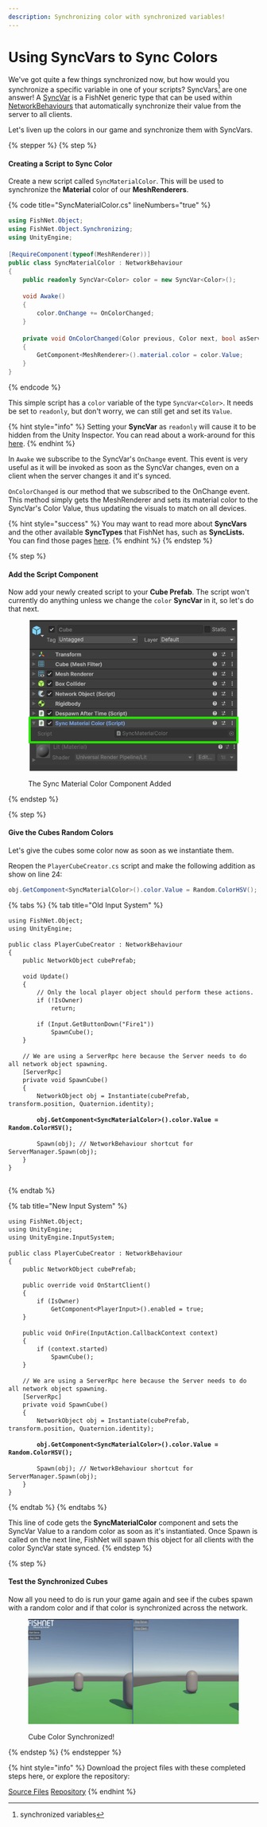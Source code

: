 ```yaml
---
description: Synchronizing color with synchronized variables!
---
```


# Using SyncVars to Sync Colors

We've got quite a few things synchronized now, but how would you synchronize a specific variable in one of your scripts? SyncVars[^1] are one answer! A [SyncVar](../features/network-communication/synchronizing/syncvar.md) is a FishNet generic type that can be used within [NetworkBehaviours](../features/networked-gameobjects-and-scripts/network-behaviour-guides.md) that automatically synchronize their value from the server to all clients.

Let's liven up the colors in our game and synchronize them with SyncVars.

{% stepper %}
{% step %}
#### Creating a Script to Sync Color

Create a new script called `SyncMaterialColor`. This will be used to synchronize the **Material** color of our **MeshRenderers**.

{% code title="SyncMaterialColor.cs" lineNumbers="true" %}
```csharp
using FishNet.Object;
using FishNet.Object.Synchronizing;
using UnityEngine;

[RequireComponent(typeof(MeshRenderer))]
public class SyncMaterialColor : NetworkBehaviour
{
    public readonly SyncVar<Color> color = new SyncVar<Color>();

    void Awake()
    {
        color.OnChange += OnColorChanged;
    }

    private void OnColorChanged(Color previous, Color next, bool asServer)
    {
        GetComponent<MeshRenderer>().material.color = color.Value;
    }
}
```
{% endcode %}

This simple script has a `color` variable of the type `SyncVar<Color>`. It needs be set to `readonly`, but don't worry, we can still get and set its `Value`.

{% hint style="info" %}
Setting your **SyncVar** as `readonly` will cause it to be hidden from the Unity Inspector. You can read about a work-around for this [here](../features/network-communication/synchronizing/customizing-behavior.md).
{% endhint %}

In `Awake` we subscribe to the SyncVar's `OnChange` event. This event is very useful as it will be invoked as soon as the SyncVar changes, even on a client when the server changes it and it's synced.

`OnColorChanged` is our method that we subscribed to the OnChange event. This method simply gets the MeshRenderer and sets its material color to the SyncVar's Color Value, thus updating the visuals to match on all devices.

{% hint style="success" %}
You may want to read more about **SyncVars** and the other available **SyncTypes** that FishNet has, such as **SyncLists.** You can find those pages [here](../features/network-communication/synchronizing/).
{% endhint %}
{% endstep %}

{% step %}
#### Add the Script Component

Now add your newly created script to your **Cube Prefab**. The script won't currently do anything unless we change the `color` **SyncVar** in it, so let's do that next.

<figure><img src="../../.gitbook/assets/cube-with-sync-color.png" alt=""><figcaption><p>The Sync Material Color Component Added</p></figcaption></figure>
{% endstep %}

{% step %}
#### Give the Cubes Random Colors

Let's give the cubes some color now as soon as we instantiate them.

Reopen the `PlayerCubeCreator.cs` script and make the following addition as show on line 24:

```csharp
obj.GetComponent<SyncMaterialColor>().color.Value = Random.ColorHSV();
```

{% tabs %}
{% tab title="Old Input System" %}
<pre class="language-csharp" data-title="PlayerCubeCreator.cs" data-line-numbers><code class="lang-csharp">using FishNet.Object;
using UnityEngine;

public class PlayerCubeCreator : NetworkBehaviour
{
    public NetworkObject cubePrefab;

    void Update()
    {
        // Only the local player object should perform these actions.
        if (!IsOwner)
            return;

        if (Input.GetButtonDown("Fire1"))
            SpawnCube();
    }

    // We are using a ServerRpc here because the Server needs to do all network object spawning.
    [ServerRpc]
    private void SpawnCube()
    {
        NetworkObject obj = Instantiate(cubePrefab, transform.position, Quaternion.identity);

<strong>        obj.GetComponent&#x3C;SyncMaterialColor>().color.Value = Random.ColorHSV();
</strong>
        Spawn(obj); // NetworkBehaviour shortcut for ServerManager.Spawn(obj);
    }
}

</code></pre>
{% endtab %}

{% tab title="New Input System" %}
<pre class="language-csharp" data-title="PlayerCubeCreator.cs" data-line-numbers><code class="lang-csharp">using FishNet.Object;
using UnityEngine;
using UnityEngine.InputSystem;

public class PlayerCubeCreator : NetworkBehaviour
{
    public NetworkObject cubePrefab;

    public override void OnStartClient()
    {
        if (IsOwner)
            GetComponent&#x3C;PlayerInput>().enabled = true;
    }

    public void OnFire(InputAction.CallbackContext context)
    {
        if (context.started)
            SpawnCube();
    }

    // We are using a ServerRpc here because the Server needs to do all network object spawning.
    [ServerRpc]
    private void SpawnCube()
    {
        NetworkObject obj = Instantiate(cubePrefab, transform.position, Quaternion.identity);
<strong>        
</strong><strong>        obj.GetComponent&#x3C;SyncMaterialColor>().color.Value = Random.ColorHSV();
</strong><strong>        
</strong>        Spawn(obj); // NetworkBehaviour shortcut for ServerManager.Spawn(obj);
    }
}
</code></pre>
{% endtab %}
{% endtabs %}

This line of code gets the **SyncMaterialColor** component and sets the SyncVar Value to a random color as soon as it's instantiated. Once Spawn is called on the next line, FishNet will spawn this object for all clients with the color SyncVar state synced.
{% endstep %}

{% step %}
#### Test the Synchronized Cubes

Now all you need to do is run your game again and see if the cubes spawn with a random color and if that color is synchronized across the network.

<figure><img src="../../.gitbook/assets/synced-cube-colors.gif" alt=""><figcaption><p>Cube Color Synchronized!</p></figcaption></figure>
{% endstep %}
{% endstepper %}

{% hint style="info" %}
Download the project files with these completed steps here, or explore the repository:

<a href="https://github.com/maxkratt/fish-networking-getting-started/releases/download/using-syncvars-to-sync-colors/using-syncvars-to-sync-colors.unitypackage" class="button primary" data-icon="down-to-line">Source Files</a> <a href="https://github.com/maxkratt/fish-networking-getting-started/tree/using-syncvars-to-sync-colors" class="button secondary" data-icon="github">Repository</a>
{% endhint %}

[^1]: synchronized variables
